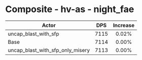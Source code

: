 # Composite - hv-as - night_fae
| Actor | DPS | Increase |
|---|:---:|:---:|
|uncap_blast_with_sfp|7115|0.02%|
|Base|7114|0.00%|
|uncap_blast_with_sfp_only_misery|7113|0.00%|
